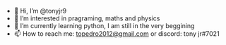 - 👋 Hi, I’m @tonyjr9
- 👀 I’m interested in pragraming, maths and physics
- 🌱 I’m currently learning python, I am still in the very beggining 
- 📫 How to reach me: topedro2012@gmail.com or discord: tony jr#7021


